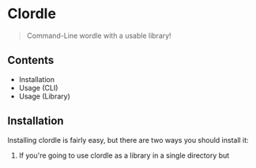 # Clordle
> Command-Line wordle with a usable library!

## Contents
- Installation
- Usage (CLI)
- Usage (Library)

## Installation
Installing clordle is fairly easy, but there are two ways you should install it:

1. If you're going to use clordle as a library in a single directory but 